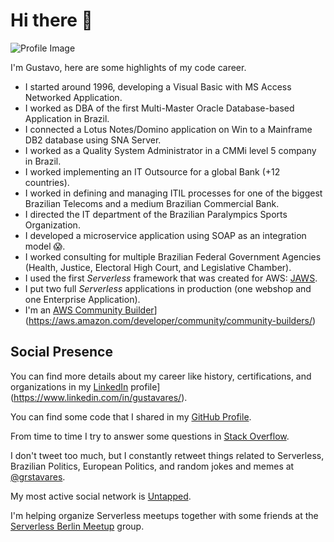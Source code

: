 # Hi there 👋

![Profile Image](https://avatars.githubusercontent.com/u/19957969?v=4)

I'm Gustavo, here are some highlights of my code career.

- I started around 1996, developing a Visual Basic with MS Access Networked Application.
- I worked as DBA of the first Multi-Master Oracle Database-based Application in Brazil.
- I connected a Lotus Notes/Domino application on Win to a Mainframe DB2 database using SNA Server.
- I worked as a Quality System Administrator in a CMMi level 5 company in Brazil.
- I worked implementing an IT Outsource for a global Bank (+12 countries).
- I worked in defining and managing ITIL processes for one of the biggest Brazilian Telecoms and a medium Brazilian Commercial Bank.
- I directed the IT department of the Brazilian Paralympics Sports Organization.
- I developed a microservice application using SOAP as an integration model :scream:.
- I worked consulting for multiple Brazilian Federal Government Agencies (Health, Justice, Electoral High Court, and Legislative Chamber).
- I used the first _Serverless_ framework that was created for AWS: [JAWS](https://aws.amazon.com/blogs/compute/getting-started-with-jaws-on-amazon-web-services/).
- I put two full _Serverless_ applications in production (one webshop and one Enterprise Application).
- I'm an [AWS Community Builder](https://aws.amazon.com/developer/community/community-builders/)](https://aws.amazon.com/developer/community/community-builders/)

## Social Presence

You can find more details about my career like history, certifications, and organizations in my [LinkedIn](https://www.linkedin.com/in/gustavares/) profile](<https://www.linkedin.com/in/gustavares/>).

You can find some code that I shared in my [GitHub Profile](https://github.com/grstavares).

From time to time I try to answer some questions in [Stack Overflow](https://stackoverflow.com/users/6471284/gustavo-tavares).

I don't tweet too much, but I constantly retweet things related to Serverless, Brazilian Politics, European Politics, and random jokes and memes at [@grstavares](https://twitter.com/grstavares).

My most active social network is [Untapped](https://untappd.com/user/grstavares).

I'm helping organize Serverless meetups together with some friends at the [Serverless Berlin Meetup](https://www.meetup.com/serverless-berlin/) group.
